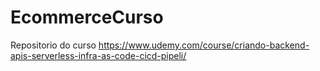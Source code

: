 # EcommerceCurso

Repositorio do curso https://www.udemy.com/course/criando-backend-apis-serverless-infra-as-code-cicd-pipeli/
